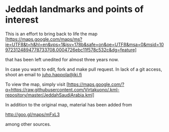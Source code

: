 

Jeddah landmarks and points of interest
=======================================

This is an effort to bring back to life the map
[https://maps.google.com/maps/ms?ie=UTF8&t=h&hl=en&vps=1&jsv=178b&safe=on&oe=UTF8&msa=0&msid=109723124894778733708.0004726ebc11f578c532c&dg=feature]

that has been left unedited for almost three years now.

In case you want to edit, fork and make pull request. In lack of a git access, shoot an email to juho.happola@iki.fi

To view the map, simply visit
[https://maps.google.com/?q=https://raw.githubusercontent.com/Virtakuono/.kml-repository/master/JeddahSaudiArabia.kml]

In addition to the original map, material has been added
from

http://goo.gl/maps/mFxL3

among other sources.
